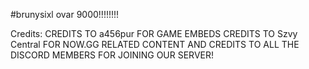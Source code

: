 #brunysixl ovar 9000!!!!!!!!

Credits:
CREDITS TO a456pur FOR GAME EMBEDS
CREDITS TO Szvy Central FOR NOW.GG RELATED CONTENT
AND CREDITS TO ALL THE DISCORD MEMBERS FOR JOINING OUR SERVER!
